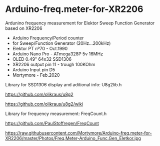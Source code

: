# Arduino-freq.meter-for-XR2206
Ardunino frequency measurement for Elektor Sweep Function Generator based on XR2206

 * Arduino Frequency/Period counter
 * for Sweep/Function Generator (20Hz...200kHz)
 * Elektor PT nº70 - Oct.1990
 * Arduino Nano Pro - ATmega328P 5v 16MHz
 * OLED 0.49" 64x32 SSD1306
 * XR2206 output pin 11 - trough 100KOhm
 * Arduino Input pin D5
 * Mortymore - Feb.2020


Library for SSD1306 display and aditional info: U8g2lib.h

https://github.com/olikraus/u8g2

https://github.com/olikraus/u8g2/wiki
                                            
Library for frequency measurement: FreqCount.h

https://github.com/PaulStoffregen/FreqCount
                                            
https://raw.githubusercontent.com/Mortymore/Arduino-freq.meter-for-XR2206/master/Photos/Freq.Meter-Arduino_Func.Gen_Eletkor.jpg
